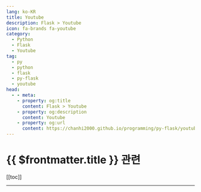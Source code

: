 ```yaml
---
lang: ko-KR
title: Youtube
description: Flask > Youtube
icon: fa-brands fa-youtube
category: 
  - Python
  - Flask
  - Youtube
tag: 
  - py
  - python
  - flask
  - py-flask
  - youtube
head:
  - - meta:
    - property: og:title
      content: Flask > Youtube
    - property: og:description
      content: Youtube
    - property: og:url
      content: https://chanhi2000.github.io/programming/py-flask/youtube.html
---
```


# {{ $frontmatter.title }} 관련

[[toc]]

---

<TagLinks />